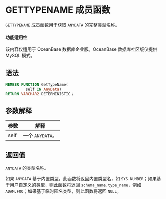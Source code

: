 GETTYPENAME 成员函数 
=====================================

`GETTYPENAME` 成员函数用于获取 `ANYDATA` 的完整类型名称。

  <main id="notice" >
    <h4>功能适用性</h4>
    <p>该内容仅适用于 OceanBase 数据库企业版。OceanBase 数据库社区版仅提供 MySQL 模式。</p>
  </main>

语法 
-----------------------

```sql
MEMBER FUNCTION GetTypeName(
         self IN AnyData) 
RETURN VARCHAR2 DETERMINISTIC；
```



参数解释 
-------------------------



|  参数  |      解释       |
|------|---------------|
| self | 一个 `ANYDATA`。 |



返回值 
------------------------

`ANYDATA` 的类型名称。

如果 `ANYDATA` 基于内置类型，此函数将返回内置类型名，如 `SYS.NUMBER`；如果基于用户自定义的类型，则此函数将返回 `schema_name.type_name`，例如 `ADAM.FOO`；如果基于临时匿名类型，则此函数将返回 `NULL`。
